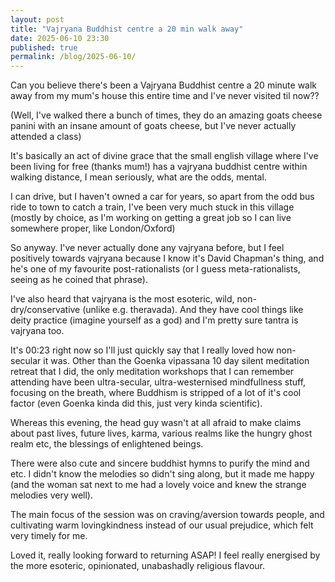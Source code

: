 ```yaml
---
layout: post
title: "Vajryana Buddhist centre a 20 min walk away" 
date: 2025-06-10 23:30
published: true 
permalink: /blog/2025-06-10/
---
```


Can you believe there's been a Vajryana Buddhist centre a 20 minute walk away
from my mum's house this entire time and I've never visited til now?? 

(Well, I've walked there a bunch of times, they do an amazing goats cheese
panini with an insane amount of goats cheese, but I've never actually attended a
class)

It's basically an act of divine grace that the small english village where I've
been living for free (thanks mum!) has a vajryana buddhist centre within walking
distance, I mean seriously, what are the odds, mental.

I can drive, but I haven't owned a car for years, so apart from the odd bus ride
to town to catch a train, I've been very much stuck in this village (mostly by
choice, as I'm working on getting a great job so I can live somewhere proper,
like London/Oxford)

So anyway. I've never actually done any vajryana before, but I feel positively
towards vajryana because I know it's David Chapman's thing, and he's one of my
favourite post-rationalists (or I guess meta-rationalists, seeing as he coined
that phrase). 

I've also heard that vajryana is the most esoteric, wild, non-dry/conservative
(unlike e.g. theravada). And they have cool things like deity practice (imagine
yourself as a god) and I'm pretty sure tantra is vajryana too. 

It's 00:23 right now so I'll just quickly say that I really loved how
non-secular it was. Other than the Goenka vipassana 10 day silent meditation
retreat that I did, the only meditation workshops that I can remember attending
have been ultra-secular, ultra-westernised mindfullness stuff, focusing on the
breath, where Buddhism is stripped of a lot of it's cool factor (even Goenka
kinda did this, just very kinda scientific). 

Whereas this evening, the head guy wasn't at all afraid to make claims about
past lives, future lives, karma, various realms like the hungry ghost realm etc,
the blessings of enlightened beings. 

There were also cute and sincere buddhist hymns to purify the mind and etc. I
didn't know the melodies so didn't sing along, but it made me happy (and the
woman sat next to me had a lovely voice and knew the strange melodies very
well). 

The main focus of the session was on craving/aversion towards people, and
cultivating warm lovingkindness instead of our usual prejudice, which felt very
timely for me.

Loved it, really looking forward to returning ASAP! I feel really energised by
the more esoteric, opinionated, unabashadly religious flavour.
